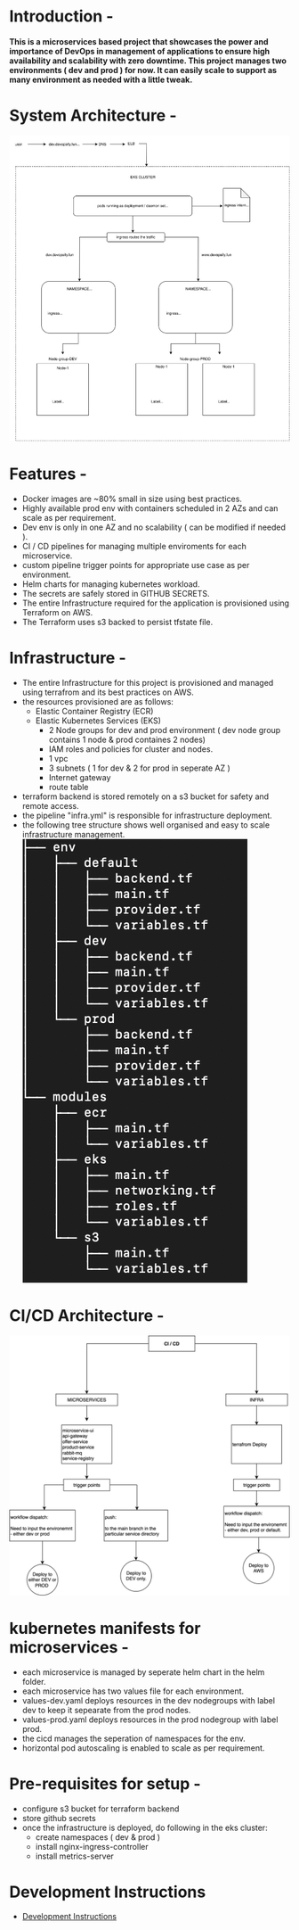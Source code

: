 # Introduction -

#### This is a microservices based project that showcases the power and importance of DevOps in management of applications to ensure high availability and scalability with zero downtime. This project manages two environments ( dev and prod ) for now. It can easily scale to support as many environment as needed with a little tweak.

# System Architecture -

![architecture svg](readme-images/system-arch.svg)

# Features -

- Docker images are ~80% small in size using best practices.
- Highly available prod env with containers scheduled in 2 AZs and can scale as per requirement.
- Dev env is only in one AZ and no scalability ( can be modified if needed ).
- CI / CD pipelines for managing multiple enviroments for each microservice.
- custom pipeline trigger points for appropriate use case as per environment.
- Helm charts for managing kubernetes workload.
- The secrets are safely stored in GITHUB SECRETS.
- The entire Infrastructure required for the application is provisioned using Terraform on AWS.
- The Terraform uses s3 backed to persist tfstate file.

# Infrastructure  -
- The entire Infrastructure for this project is provisioned and managed using terrafrom and its best practices on AWS.
- the resources provisioned are as follows:
    - Elastic Container Registry (ECR)
    - Elastic Kubernetes Services (EKS) 
        - 2 Node groups for dev and prod environment ( dev node group contains 1 node & prod containes 2 nodes)
        - IAM roles and policies for cluster and nodes.
        - 1 vpc
        - 3 subnets ( 1 for dev & 2 for prod in seperate AZ )
        - Internet gateway
        - route table
- terraform backend is stored remotely on a s3 bucket for safety and remote access.
- the pipeline "infra.yml" is responsible for infrastructure deployment.
- the following tree structure shows well organised and easy to scale infrastructure management.
    ![infra tree png](readme-images/infra-tree.png)

# CI/CD Architecture -

![cicd svg](readme-images/cicd-arch.svg)

# kubernetes manifests for microservices - 

- each microservice is managed by seperate helm chart in the helm folder.
- each microservice has two values file for each environment.
- values-dev.yaml deploys resources in the dev nodegroups with label dev to keep it sepearate from the prod nodes.
- values-prod.yaml deploys resources in the prod nodegroup with label prod.
- the cicd manages the seperation of namespaces for the env.
- horizontal pod autoscaling is enabled to scale as per requirement.

# Pre-requisites for setup - 

- configure s3 bucket for terraform backend
- store github secrets
- once the infrastructure is deployed, do following in the eks cluster:
    - create namespaces ( dev & prod )
    - install nginx-ingress-controller
    - install metrics-server

# Development Instructions
- [Development Instructions](development-readme.md)
